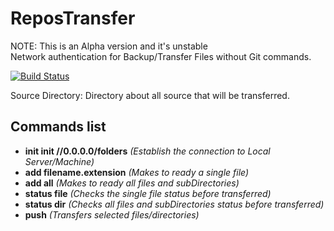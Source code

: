 # ReposTransfer

NOTE: This is an Alpha version and it's unstable
<br>
Network authentication for Backup/Transfer Files without Git commands.

[![Build Status](https://dev.azure.com/zhouyintong/ReposTransfer%20GitHub/_apis/build/status/yintong-zhou.ReposTransfer?branchName=master)](https://dev.azure.com/zhouyintong/ReposTransfer%20GitHub/_build/latest?definitionId=6&branchName=master)

Source Directory: Directory about all source that will be transferred.

## Commands list
- **init init //0.0.0.0/folders** *(Establish the connection to Local Server/Machine)*
- **add filename.extension** *(Makes to ready a single file)*
- **add all** *(Makes to ready all files and subDirectories)*
- **status file** *(Checks the single file status before transferred)*
- **status dir** *(Checks all files and subDirectories status before transferred)*
- **push** *(Transfers selected files/directories)*